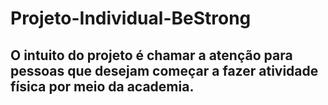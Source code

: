 # Projeto-Individual-BeStrong
## O intuito do projeto é chamar a atenção para pessoas que desejam começar a fazer atividade física por meio da academia. 